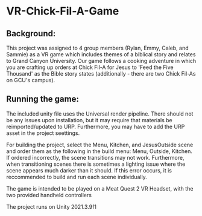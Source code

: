 # VR-Chick-Fil-A-Game

## Background:

This project was assigned to 4 group members (Rylan, Emmy, Caleb, and Sammie) as a VR game which includes themes of a biblical story and relates to Grand Canyon University.
Our game follows a cooking adventure in which you are crafting up orders at Chick Fil-A for Jesus to 'Feed the Five Thousand' as the Bible story states (additionally - there are two Chick Fil-As on GCU's campus).

## Running the game:

The included unity file uses the Universal render pipeline. There should not be any issues upon installation, but it may require that materials be reimported/updated to URP. 
Furthermore, you may have to add the URP asset in the project seettings.

For building the project, select the Menu, Kitchen, and JesusOutside scene and order them as the following in the build menu: Menu, Outside, Kitchen. 
If ordered incorrectly, the scene transitions may not work. Furthermore, when transitioning scenes there is sometimes a lighting issue where 
the scene appears much darker than it should. If this error occurs, it is reccommended to build and run each scene individually. 

The game is intended to be played on a Meat Quest 2 VR Headset, with the two provided handheld controllers

The project runs on Unity 2021.3.9f1
